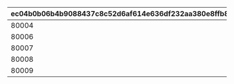 |ec04b0b06b4b9088437c8c52d6af614e636df232aa380e8ffb8eb3831c2eb911|802e3b52d72183724abf40ed29e4f7de6c18f62bead9f3f09be2a54ed0ba58e9|7249d0c7c6a767b7da3393334d0b6697a6470b3c6a3584e4446747df440cdf15|59fb7c7bbb704c724d515404e36bb490c25a9e8955314309699bac8bad602d7a|1f39686f77203a44520bcaf6964b7b3e671f8d925fb903835a70478f00f7a730|
| --- | --- | --- | --- | --- |
|80004|9002|2021-01-30 05:00:00|2021-02-28 11:59:59|2021-02-28 11:59:59|
|80006|9004|2022-01-30 05:00:00|2022-02-28 11:59:59|2022-07-31 11:00:00|
|80007|9005|2022-08-01 05:00:00|2022-08-31 04:59:59|2022-08-31 04:59:59|
|80008|9006|2023-01-31 05:00:00|2023-02-28 11:59:59|2023-07-12 14:30:00|
|80009|9007|2023-08-01 05:00:00|2023-08-16 04:59:59|2023-08-16 04:59:59|